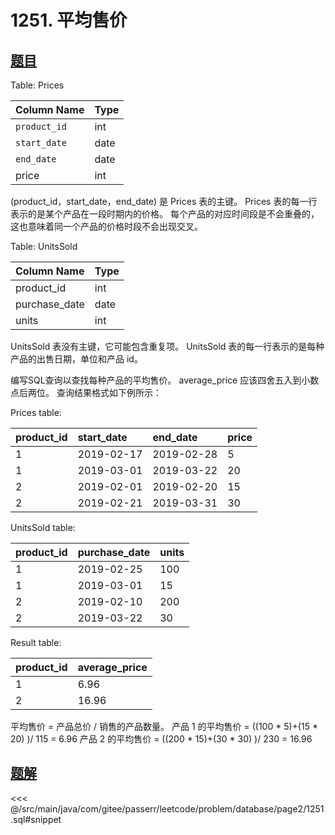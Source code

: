 # 1251. 平均售价
## [题目](https://leetcode.cn/problems/average-selling-price/)

Table: Prices

| Column Name  | Type |
|:-------------|:-----|
| `product_id` | int  |
| `start_date` | date |
| `end_date`   | date |
| price        | int  |

(product_id，start_date，end_date) 是 Prices 表的主键。
Prices 表的每一行表示的是某个产品在一段时期内的价格。
每个产品的对应时间段是不会重叠的，这也意味着同一个产品的价格时段不会出现交叉。


Table: UnitsSold

| Column Name   | Type |
|:--------------|:-----|
| product_id    | int  |
| purchase_date | date |
| units         | int  |

UnitsSold 表没有主键，它可能包含重复项。
UnitsSold 表的每一行表示的是每种产品的出售日期，单位和产品 id。


编写SQL查询以查找每种产品的平均售价。
average_price 应该四舍五入到小数点后两位。
查询结果格式如下例所示：

Prices table:

| product_id | start_date | end_date   | price |
|:-----------|:-----------|:-----------|:------|
| 1          | 2019-02-17 | 2019-02-28 | 5     |
| 1          | 2019-03-01 | 2019-03-22 | 20    |
| 2          | 2019-02-01 | 2019-02-20 | 15    |
| 2          | 2019-02-21 | 2019-03-31 | 30    |

UnitsSold table:

| product_id | purchase_date | units |
|:-----------|:--------------|:------|
| 1          | 2019-02-25    | 100   |
| 1          | 2019-03-01    | 15    |
| 2          | 2019-02-10    | 200   |
| 2          | 2019-03-22    | 30    |

Result table:

| product_id | average_price |
|:-----------|:--------------|
| 1          | 6.96          |
| 2          | 16.96         |

平均售价 = 产品总价 / 销售的产品数量。
产品 1 的平均售价 = ((100 * 5)+(15 * 20) )/ 115 = 6.96
产品 2 的平均售价 = ((200 * 15)+(30 * 30) )/ 230 = 16.96

## [题解](https://github.com/PasseRR/JavaLeetCode/blob/master/src/main/java/com/gitee/passerr/leetcode/problem/database/page2/1251.sql)

<<< @/src/main/java/com/gitee/passerr/leetcode/problem/database/page2/1251.sql#snippet
